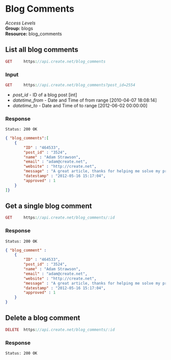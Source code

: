 Blog Comments
=============

*Access Levels*    
__Group:__ blogs     
__Resource:__ blog_comments

List all blog comments
-------------------

```php
GET 	https://api.create.net/blog_comments
```

### Input

```php
GET 	https://api.create.net/blog_comments?post_id=2554
```
* *post_id* - ID of a blog post [int] 
* *datetime_from* - Date and Time of from range [2010-04-07 18:08:14]
* *datetime_to* - Date and Time of to range [2012-06-02 00:00:00]

### Response

```console
Status: 200 OK
```

```json
{ "blog_comments":[
	{
		"ID" : "464533",
		"post_id" : "3524",
		"name" : "Adam Strawson",
		"email" : "adam@create.net",
		"website" : "http://create.net",
		"message" : "A great article, thanks for helping me solve my problem.",
		"datestamp" : "2012-05-16 15:17:04",
		"approved" : 1
	}
]}
```

Get a single blog comment
-------------------------

```php
GET 	https://api.create.net/blog_comments/:id
```

### Response

```console
Status: 200 OK
```

```json
{ "blog_comment" :
	{
		"ID" : "464533",
		"post_id" : "3524",
		"name" : "Adam Strawson",
		"email" : "adam@create.net",
		"website" : "http://create.net",
		"message" : "A great article, thanks for helping me solve my problem.",
		"datestamp" : "2012-05-16 15:17:04",
		"approved" : 1
	}
}
```


Delete a blog comment
------------------

```php
DELETE 	https://api.create.net/blog_comments/:id
```

### Response

```console
Status: 200 OK
```